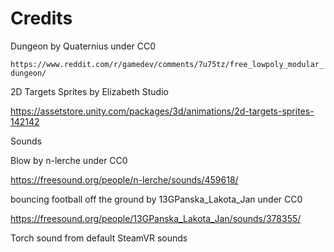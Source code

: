 # Credits

Dungeon by Quaternius under CC0

`https://www.reddit.com/r/gamedev/comments/7u75tz/free_lowpoly_modular_dungeon/`

2D Targets Sprites by Elizabeth Studio

https://assetstore.unity.com/packages/3d/animations/2d-targets-sprites-142142

Sounds

Blow by n-lerche under CC0

https://freesound.org/people/n-lerche/sounds/459618/

bouncing football off the ground by 13GPanska_Lakota_Jan under CC0

https://freesound.org/people/13GPanska_Lakota_Jan/sounds/378355/

Torch sound from default SteamVR sounds
